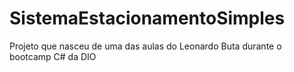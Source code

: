 # SistemaEstacionamentoSimples
 Projeto que nasceu de uma das aulas do Leonardo Buta durante o bootcamp C# da DIO
